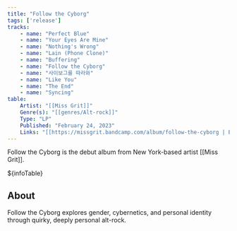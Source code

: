 ```yaml
---
title: "Follow the Cyborg"
tags: ['release']
tracks:
    - name: "Perfect Blue"
    - name: "Your Eyes Are Mine"
    - name: "Nothing's Wrong"
    - name: "Lain (Phone Clone)"
    - name: "Buffering"
    - name: "Follow the Cyborg"
    - name: "사이보그를 따라와"
    - name: "Like You"
    - name: "The End"
    - name: "Syncing"
table:
    Artist: "[[Miss Grit]]"
    Genre(s): "[[genres/Alt-rock]]"
    Type: "LP"
    Published: "February 24, 2023"
    Links: "[[https://missgrit.bandcamp.com/album/follow-the-cyborg | Bandcamp]], [[https://open.spotify.com/album/1FzCOEjfRrJvwMWqEUCsNO?si=zb-LIBH9SKO-uPGVQJwSZA | Spotify]]"
---
```


Follow the Cyborg is the debut album from New York-based artist [[Miss Grit]].

${infoTable}

## About
Follow the Cyborg explores gender, cybernetics, and personal identity through quirky, deeply personal alt-rock. 